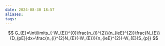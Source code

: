 ```yaml
---
date: 2024-08-30 18:57
aliases: 
tags: 
---
```

$$
G_{E}=\int\limits_{-W_{E}}^{0}\frac{n_{i}^{2}}{n_{ieE}^{2}}\frac{N_{E}}{D_{pE}}dx+\frac{n_{i}^{2}N_{E}(-W_{E})}{n_{ieE}^{2}(-W_{E})S_{p}}
$$
